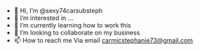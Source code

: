 - 👋 Hi, I’m @sexy74carsubsteph
- 👀 I’m interested in ...
- 🌱 I’m currently learning how to work this
- 💞️ I’m looking to collaborate on my business
- 📫 How to reach me Via email carmicstephanie73@gmail.com


<!---
sexy74carsubsteph/sexy74carsubsteph is a ✨ special ✨ repository because its `README.md` (this file) appears on your GitHub profile.
You can click the Preview link to take a look at your changes.
--->
